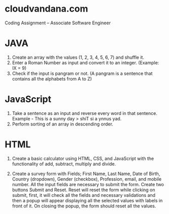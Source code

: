 # cloudvandana.com
Coding Assignment – Associate Software Engineer

# JAVA

1. Create an array with the values (1, 2, 3, 4, 5, 6, 7) and shuffle it.
2. Enter a Roman Number as input and convert it to an integer. (Example: IX = 9)
3. Check if the input is pangram or not. (A pangram is a sentence that contains all the 
alphabets from A to Z)

# JavaScript

1. Take a sentence as an input and reverse every word in that sentence. 
Example - This is a sunny day > shiT si a ynnus yad.
2. Perform sorting of an array in descending order.

# HTML

1. Create a basic calculator using HTML, CSS, and JavaScript with the functionality of add, 
subtract, multiply and divide.

2. Create a survey form with Fields; First Name, Last Name, Date of Birth, Country 
(dropdown), Gender (checkbox), Profession, email, and mobile number. All the input 
fields are necessary to submit the form. Create two buttons Submit and Reset. Reset will 
reset the form while clicking on submit, first, it will check all the fields and necessary 
validations and then a popup will appear displaying all the selected values with labels in 
front of it. On closing the popup, the form should reset all the values.
